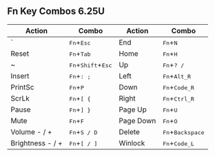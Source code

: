 ## Fn Key Combos 6.25U

| Action | Combo | Action | Combo |
| ------ | ----- | ------ | ----- |
| ` | <kbd>Fn</kbd>+<kbd>Esc</kbd> | End | <kbd>Fn</kbd>+<kbd>N</kbd> |
| Reset | <kbd>Fn</kbd>+<kbd>Tab</kbd> | Home | <kbd>Fn</kbd>+<kbd>H</kbd> |
| ~ | <kbd>Fn</kbd>+<kbd>Shift</kbd>+<kbd>Esc</kbd> | Up | <kbd>Fn</kbd>+<kbd>? /</kbd> |
| Insert | <kbd>Fn</kbd>+<kbd>: ;</kbd> | Left | <kbd>Fn</kbd>+<kbd>Alt_R</kbd> |
| PrintSc | <kbd>Fn</kbd>+<kbd>P</kbd> | Down | <kbd>Fn</kbd>+<kbd>Code_R</kbd> |
| ScrLk | <kbd>Fn</kbd>+<kbd>[ {</kbd> | Right | <kbd>Fn</kbd>+<kbd>Ctrl_R</kbd> |
| Pause | <kbd>Fn</kbd>+<kbd>] }</kbd> | Page Up | <kbd>Fn</kbd>+<kbd>U</kbd> |
| Mute | <kbd>Fn</kbd>+<kbd>F</kbd> | Page Down | <kbd>Fn</kbd>+<kbd>O</kbd> |
| Volume - / + | <kbd>Fn</kbd>+<kbd>S / D</kbd> | Delete | <kbd>Fn</kbd>+<kbd>Backspace</kbd> |
| Brightness - / + | <kbd>Fn</kbd>+<kbd>[ / ]</kbd> | Winlock | <kbd>Fn</kbd>+<kbd>Code_L</kbd> |
